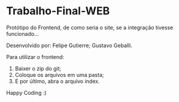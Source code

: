 # Trabalho-Final-WEB
Protótipo do Frontend, de como seria o site, se a integração tivesse funcionado...

Desenvolvido por:
Felipe Gutierre;
Gustavo Geballi.

Para utilizar o frontend:
1. Baixer o zip do git;
2. Coloque os arquivos em uma pasta;
3. E por último, abra o arquivo index.

Happy Coding :) 
